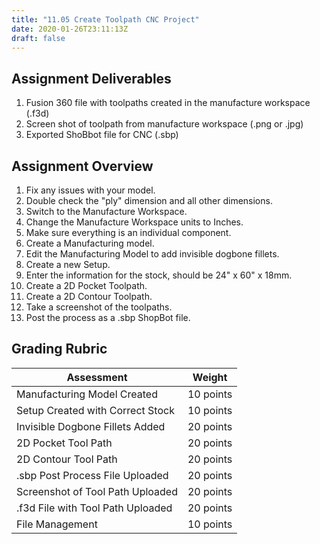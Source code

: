 ```yaml
---
title: "11.05 Create Toolpath CNC Project"
date: 2020-01-26T23:11:13Z
draft: false
---
```


## Assignment Deliverables

1. Fusion 360 file with toolpaths created in the manufacture workspace (.f3d)
2. Screen shot of toolpath from manufacture workspace (.png or .jpg)
3. Exported ShoBbot file for CNC (.sbp)

## Assignment Overview

1. Fix any issues with your model.
2. Double check the "ply" dimension and all other dimensions.
3. Switch to the Manufacture Workspace.
4. Change the Manufacture Workspace units to Inches.
5. Make sure everything is an individual component.
6. Create a Manufacturing model.
7. Edit the Manufacturing Model to add invisible dogbone fillets.
8. Create a new Setup.
9. Enter the information for the stock, should be 24" x 60" x 18mm.
10. Create a 2D Pocket Toolpath.
11. Create a 2D Contour Toolpath.
12. Take a screenshot of the toolpaths.
13. Post the process as a .sbp ShopBot file.

## Grading Rubric

<div class="responsive-table-markdown">

| Assessment                        | Weight    |
| --------------------------------- | --------- |
| Manufacturing Model Created       | 10 points |
| Setup Created with Correct Stock  | 10 points |
| Invisible Dogbone Fillets Added   | 20 points |
| 2D Pocket Tool Path               | 20 points |
| 2D Contour Tool Path              | 20 points |
| .sbp Post Process File Uploaded   | 20 points |
| Screenshot of Tool Path Uploaded  | 20 points |
| .f3d File with Tool Path Uploaded | 20 points |
| File Management                   | 10 points |

</div>
